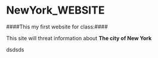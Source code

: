 # NewYork_WEBSITE
####This my first website for class:####

This site will threat information about **The city of New York**

dsdsds




